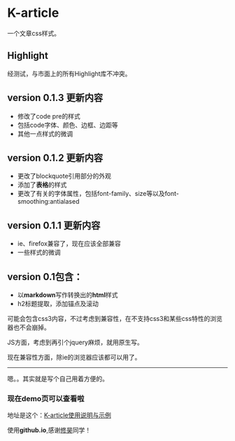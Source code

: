 # K-article
一个文章css样式。

## Highlight

经测试，与市面上的所有Highlight库不冲突。

## version 0.1.3 更新内容

* 修改了code pre的样式
* 包括code字体、颜色、边框、边距等
* 其他一点样式的微调

## version 0.1.2 更新内容

* 更改了blockquote引用部分的外观
* 添加了**表格**的样式
* 更改了有关的字体属性，包括font-family、size等以及font-smoothing:antialased

## version 0.1.1 更新内容

* ie、firefox兼容了，现在应该全部兼容
* 一些样式的微调

## version 0.1包含：
* 以**markdown**写作转换出的**html**样式
* h2标题提取，添加锚点及滚动

可能会包含css3内容，不过考虑到兼容性，在不支持css3和某些css特性的浏览器也不会崩掉。

JS方面，考虑到再引个jquery麻烦，就用原生写。

现在兼容性方面，除ie的浏览器应该都可以用了。


***

嗯。。其实就是写个自己用着方便的。

### 现在demo页可以查看啦

地址是这个：[K-article使用说明与示例](http://Kinice.github.io/K-article)

使用**github.io**,感谢[修昊](https://github.com/Svtter)同学！
